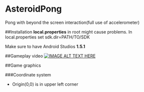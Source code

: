 # AsteroidPong
Pong with beyond the screen interaction(full use of accelerometer)

##Installation 
**local.properties** in root might cause problems. In local.properties set sdk.dir=PATH/TO/SDK

Make sure to have Android Studios **1.5.1**

##Gameplay video
[![IMAGE ALT TEXT HERE](https://img.youtube.com/vi/YnaVFCdtc2A/0.jpg)](https://www.youtube.com/watch?v=YnaVFCdtc2A)


##Game graphics

###Coordinate system 
- Origin(0,0) is in upper left corner
